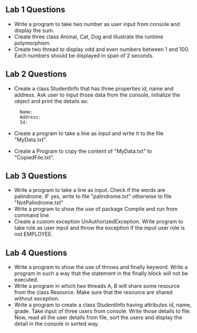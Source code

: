 ## Lab 1 Questions

- Write a program to take two number as user input from console and display the sum.
- Create three class Animal, Cat, Dog and illustrate the runtime polymorphism.
- Create two thread to display odd and even numbers between 1 and 100. Each numbers should be displayed in span of 2 seconds.


## Lab 2 Questions

- Create a class StudentInfo that has three properties id, name and address. Ask user to input those data from the console, initialize the object and print the details as:

        Name:
        Address:
        Id:

- Create a program to take a line as input and write it to the file "MyData.txt".
- Create a Program to copy the content of "MyData.txt" to "CopiedFile.txt".


## Lab 3 Questions

- Write a program to take a line as input. Check if the words are palindrome. IF yes, write to file "palindrome.txt" otherwise to file "NotPalindrome.txt"
- Write a program to show the use of package Compile and run from command line.
- Create a custom exception UnAuthorizedException. Write program to take role as user input and throw the exception if the input user role is not EMPLOYEE.

## Lab 4 Questions

- Write a program to show the use of throws and finally keyword. Write a program in such a way that the statement in the finally block will not be executed.
- Write a program in which two threads A, B will share some resource from the class Resource. Make sure that the resource are shared without exception.
- Write a program to create a class StudentInfo having attributes id, name, grade. Take input of three users from console. Write those details to file. Now, read all the user details from file, sort the users and display the detail in the console in sorted way.